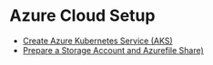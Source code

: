 # Azure Cloud Setup

- [Create Azure Kubernetes Service (AKS)](./AKS/README.md)
- [Prepare a Storage Account and Azurefile Share)](./storage/README.md)
